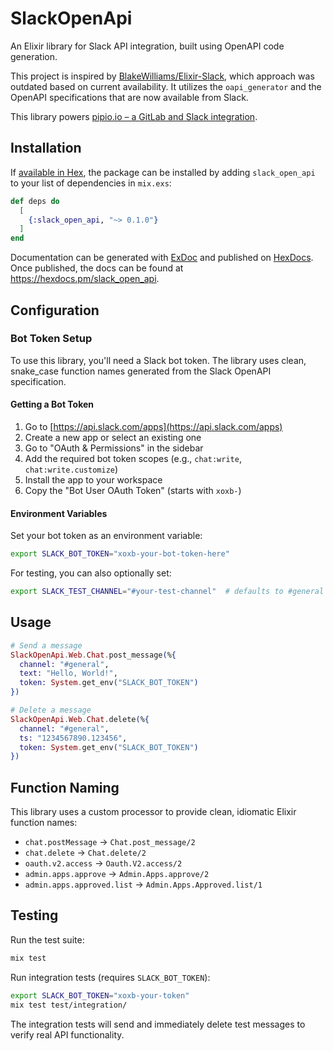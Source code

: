 # SlackOpenApi

An Elixir library for Slack API integration, built using OpenAPI code generation.

This project is inspired by [BlakeWilliams/Elixir-Slack](https://github.com/BlakeWilliams/Elixir-Slack), which approach was outdated based on current availability. It utilizes the `oapi_generator` and the OpenAPI specifications that are now available from Slack.

This library powers [pipio.io – a GitLab and Slack integration](https://pipio.io).

## Installation

If [available in Hex](https://hex.pm/docs/publish), the package can be installed
by adding `slack_open_api` to your list of dependencies in `mix.exs`:

```elixir
def deps do
  [
    {:slack_open_api, "~> 0.1.0"}
  ]
end
```

Documentation can be generated with [ExDoc](https://github.com/elixir-lang/ex_doc)
and published on [HexDocs](https://hexdocs.pm). Once published, the docs can
be found at <https://hexdocs.pm/slack_open_api>.

## Configuration

### Bot Token Setup

To use this library, you'll need a Slack bot token. The library uses clean, snake_case function names generated from the Slack OpenAPI specification.

#### Getting a Bot Token

1. Go to [https://api.slack.com/apps](https://api.slack.com/apps)
2. Create a new app or select an existing one
3. Go to "OAuth & Permissions" in the sidebar
4. Add the required bot token scopes (e.g., `chat:write`, `chat:write.customize`)
5. Install the app to your workspace
6. Copy the "Bot User OAuth Token" (starts with `xoxb-`)

#### Environment Variables

Set your bot token as an environment variable:

```bash
export SLACK_BOT_TOKEN="xoxb-your-bot-token-here"
```

For testing, you can also optionally set:

```bash
export SLACK_TEST_CHANNEL="#your-test-channel"  # defaults to #general
```

## Usage

```elixir
# Send a message
SlackOpenApi.Web.Chat.post_message(%{
  channel: "#general",
  text: "Hello, World!",
  token: System.get_env("SLACK_BOT_TOKEN")
})

# Delete a message
SlackOpenApi.Web.Chat.delete(%{
  channel: "#general", 
  ts: "1234567890.123456",
  token: System.get_env("SLACK_BOT_TOKEN")
})
```

## Function Naming

This library uses a custom processor to provide clean, idiomatic Elixir function names:

- `chat.postMessage` → `Chat.post_message/2`
- `chat.delete` → `Chat.delete/2`  
- `oauth.v2.access` → `Oauth.V2.access/2`
- `admin.apps.approve` → `Admin.Apps.approve/2`
- `admin.apps.approved.list` → `Admin.Apps.Approved.list/1`

## Testing

Run the test suite:

```bash
mix test
```

Run integration tests (requires `SLACK_BOT_TOKEN`):

```bash
export SLACK_BOT_TOKEN="xoxb-your-token"
mix test test/integration/
```

The integration tests will send and immediately delete test messages to verify real API functionality.

